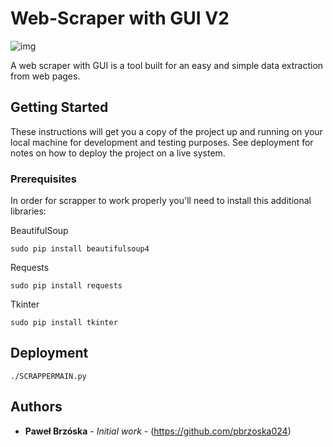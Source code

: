 # Web-Scraper with GUI V2

![img](https://user-images.githubusercontent.com/53401206/70712074-42144500-1ce3-11ea-9863-0bccb56be2b4.png)



A web scraper with GUI is a tool built for an easy and simple data extraction from web pages.

## Getting Started

These instructions will get you a copy of the project up and running on your local machine for development and testing purposes. See deployment for notes on how to deploy the project on a live system.

### Prerequisites

In order for scrapper to work properly you'll need to install this additional libraries:

BeautifulSoup

```
sudo pip install beautifulsoup4
```
Requests

```
sudo pip install requests
```
Tkinter

```
sudo pip install tkinter
```

## Deployment

```
./SCRAPPERMAIN.py
```

## Authors

* **Paweł Brzóska** - *Initial work* - (https://github.com/pbrzoska024)



